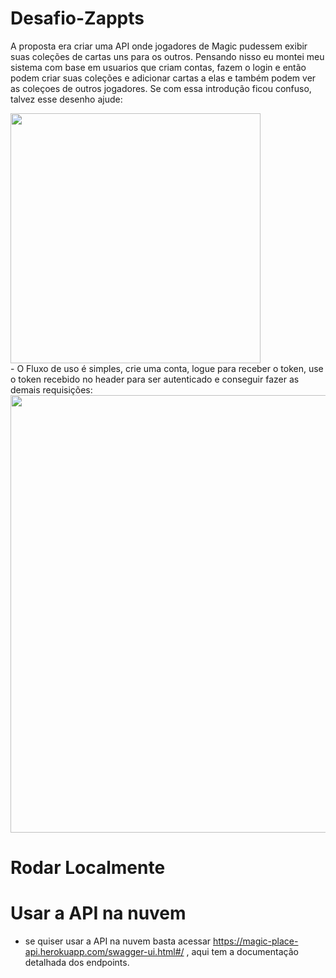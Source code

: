 # Desafio-Zappts
A proposta era criar uma API onde jogadores de Magic pudessem exibir suas coleções de cartas uns para os outros.
Pensando nisso eu montei meu sistema com base em usuarios que criam contas, fazem o login e então podem criar suas coleções e adicionar cartas a elas e também podem ver as coleçoes de outros jogadores. Se com essa introdução ficou confuso, talvez esse desenho ajude:
<div align- "center">
<img src="https://user-images.githubusercontent.com/72326473/170004604-4a1064c9-a819-49b2-be28-6134a9f54e4b.png" width="400px" />
</div>
- O Fluxo de uso é simples, crie uma conta, logue para receber o token, use o token recebido no header para ser autenticado e conseguir fazer as demais requisições:
<div align- "center">
<img src="https://user-images.githubusercontent.com/72326473/170011725-9dee5736-b085-40e7-93cd-da8051cbdaf6.png" width="700px" />
</div>


# Rodar Localmente


# Usar a API na nuvem
- se quiser usar a API na nuvem basta acessar https://magic-place-api.herokuapp.com/swagger-ui.html#/ , aqui tem a documentação detalhada dos endpoints.
